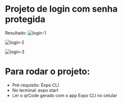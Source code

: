 # Projeto de login com senha protegida

Resultado:
![login-1](https://user-images.githubusercontent.com/100172257/194119963-9e69aa5f-3f13-4ebd-98d0-ff5acd9942c5.jpeg)

![login-2](https://user-images.githubusercontent.com/100172257/194120040-2e80880f-39d7-4c70-a6d6-5194192f1c92.jpeg)

![login-3](https://user-images.githubusercontent.com/100172257/194120071-5e30e010-3fe9-4c09-a9d5-54c4084ded99.jpeg)


# Para rodar o projeto:

- Pré-requisito: Expo CLI
- No terminal: expo start
- Ler o qrCode gerado com o app Expo CLI no celular
